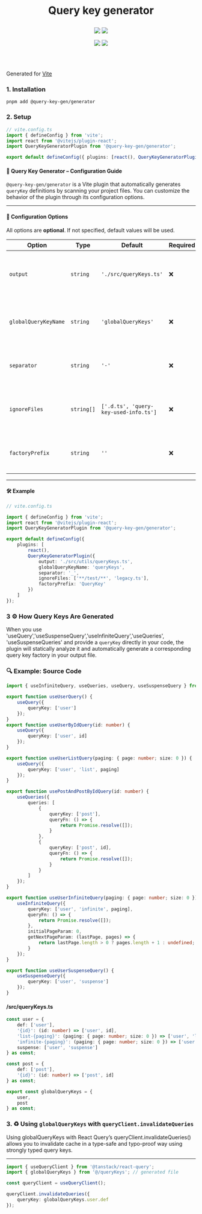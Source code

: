 # <p align="center">Query key generator</p>

<p align="center">
  <a href="https://npmjs.com/package/@query-key-gen/generator"><img src="https://img.shields.io/npm/v/@query-key-gen/generator.svg"/></a>
  <a href="https://npmjs.com/package/@query-key-gen/generator"><img src="https://img.shields.io/npm/l/@query-key-gen/generator.svg?color=blue"/></a>
</p>

<p align="center">
  <a href="https://npmjs.com/package/@query-key-gen/generator"><img src="https://img.shields.io/npm/dm/generouted.svg"/></a>
  <a href="https://npmjs.com/package/@query-key-gen/generator"><img src="https://img.shields.io/npm/dt/@query-key-gen/generator.svg"/></a>
</p>
<br>

<br>

Generated for [Vite](https://vitejs.dev)

### 1. Installation

```shell
pnpm add @query-key-gen/generator
```

### 2. Setup

```ts
// vite.config.ts
import { defineConfig } from 'vite';
import react from '@vitejs/plugin-react';
import QueryKeyGeneratorPlugin from '@query-key-gen/generator';

export default defineConfig({ plugins: [react(), QueryKeyGeneratorPlugin()] });
```

#### 📘 Query Key Generator – Configuration Guide

`@query-key-gen/generator` is a Vite plugin that automatically generates `queryKey` definitions by scanning your project files. You can customize the behavior of the plugin through its configuration options.

---

#### 🔧 Configuration Options

All options are **optional**. If not specified, default values will be used.

| Option               | Type       | Default                               | Required | Description                                                            |
| -------------------- | ---------- | ------------------------------------- | -------- | ---------------------------------------------------------------------- |
| `output`             | `string`   | `'./src/queryKeys.ts'`                | ❌       | Path to the output file where generated query keys will be written.    |
| `globalQueryKeyName` | `string`   | `'globalQueryKeys'`                   | ❌       | Name of the global query key object exported from the generated file.  |
| `separator`          | `string`   | `'-'`                                 | ❌       | Separator used when building query key strings. E.g., `user-detail`.   |
| `ignoreFiles`        | `string[]` | `['.d.ts', 'query-key-used-info.ts']` | ❌       | List of file names or extensions to exclude from query key generation. |
| `factoryPrefix`      | `string`   | `''`                                  | ❌       | Prefix for generated factory function names (e.g., userQueryKey`).     |

---

#### 🛠 Example

```ts
// vite.config.ts

import { defineConfig } from 'vite';
import react from '@vitejs/plugin-react';
import QueryKeyGeneratorPlugin from '@query-key-gen/generator';

export default defineConfig({
    plugins: [
        react(),
        QueryKeyGeneratorPlugin({
            output: './src/utils/queryKeys.ts',
            globalQueryKeyName: 'queryKeys',
            separator: '_',
            ignoreFiles: ['**/test/**', 'legacy.ts'],
            factoryPrefix: 'QueryKey'
        })
    ]
});
```

### 3 ⚙️ How Query Keys Are Generated

When you use 'useQuery','useSuspenseQuery','useInfiniteQuery','useQueries', 'useSuspenseQueries' and provide a `queryKey` directly in your code, the plugin will statically analyze it and automatically generate a corresponding query key factory in your output file.

### 🔍 Example: Source Code

```ts
import { useInfiniteQuery, useQueries, useQuery, useSuspenseQuery } from '@tanstack/react-query';

export function useUserQuery() {
    useQuery({
        queryKey: ['user']
    });
}
export function useUserByIdQuery(id: number) {
    useQuery({
        queryKey: ['user', id]
    });
}

export function useUserListQuery(paging: { page: number; size: 0 }) {
    useQuery({
        queryKey: ['user', 'list', paging]
    });
}

export function usePostAndPostByIdQuery(id: number) {
    useQueries({
        queries: [
            {
                queryKey: ['post'],
                queryFn: () => {
                    return Promise.resolve([]);
                }
            },
            {
                queryKey: ['post', id],
                queryFn: () => {
                    return Promise.resolve([]);
                }
            }
        ]
    });
}

export function useUserInfiniteQuery(paging: { page: number; size: 0 }) {
    useInfiniteQuery({
        queryKey: ['user', 'infinite', paging],
        queryFn: () => {
            return Promise.resolve([]);
        },
        initialPageParam: 0,
        getNextPageParam: (lastPage, pages) => {
            return lastPage.length > 0 ? pages.length + 1 : undefined;
        }
    });
}

export function useUserSuspenseQuery() {
    useSuspenseQuery({
        queryKey: ['user', 'suspense']
    });
}
```

#### /src/queryKeys.ts

```ts
const user = {
    def: ['user'],
    '{id}': (id: number) => ['user', id],
    'list-{paging}': (paging: { page: number; size: 0 }) => ['user', 'list', paging],
    'infinite-{paging}': (paging: { page: number; size: 0 }) => ['user', 'infinite', paging],
    suspense: ['user', 'suspense']
} as const;

const post = {
    def: ['post'],
    '{id}': (id: number) => ['post', id]
} as const;

export const globalQueryKeys = {
    user,
    post
} as const;
```

### 3. ♻️ Using `globalQueryKeys` with `queryClient.invalidateQueries`

Using globalQueryKeys with React Query’s queryClient.invalidateQueries() allows you to invalidate cache in a type-safe and typo-proof way using strongly typed query keys.

---

```ts
import { useQueryClient } from '@tanstack/react-query';
import { globalQueryKeys } from '@/queryKeys'; // generated file

const queryClient = useQueryClient();

queryClient.invalidateQueries({
    queryKey: globalQueryKeys.user.def
});
```
